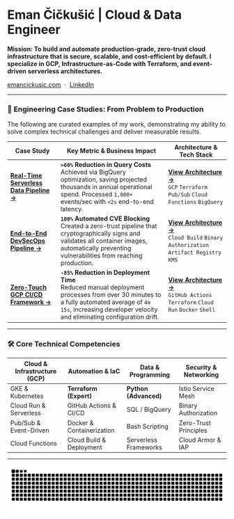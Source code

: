 # Eman Čičkušić | Cloud & Data Engineer

**Mission: To build and automate production-grade, zero-trust cloud infrastructure that is secure, scalable, and cost-efficient by default. I specialize in GCP, Infrastructure-as-Code with Terraform, and event-driven serverless architectures.**

[emancickusic.com](https://emancickusic.com/) &nbsp;&middot;&nbsp; [LinkedIn](https://www.linkedin.com/in/eman-cickusic/) 

---

### 🚀 Engineering Case Studies: From Problem to Production

The following are curated examples of my work, demonstrating my ability to solve complex technical challenges and deliver measurable results.

| Case Study | Key Metric & Business Impact | Architecture & Tech Stack |
|---|---|---|
| **[Real-Time Serverless Data Pipeline &rarr;]([link-to-repo-or-article](https://github.com/eman-cickusic/Real-Time-Serverless-Data-Pipeline-on-Google-Cloud))** | **`>60%` Reduction in Query Costs** <br/> Achieved via BigQuery optimization, saving projected thousands in annual operational spend. Processed `1,000+` events/sec with `<2s` end-to-end latency. | **[View Architecture &rarr;](link-to-diagram)** <br/> `GCP` `Terraform` `Pub/Sub` `Cloud Functions` `BigQuery` |
| **[End-to-End DevSecOps Pipeline &rarr;]([link-to-repo-or-article](https://github.com/eman-cickusic/Secure-Software-Delivery))** | **`100%` Automated CVE Blocking** <br/> Created a zero-trust pipeline that cryptographically signs and validates all container images, automatically preventing vulnerabilities from reaching production. | **[View Architecture &rarr;](link-to-diagram)** <br/> `Cloud Build` `Binary Authorization` `Artifact Registry` `KMS` |
| **[Zero-Touch GCP CI/CD Framework &rarr;]([link-to-repo-or-article](https://github.com/eman-cickusic/gcp-cicd-demo))** | **`-85%` Reduction in Deployment Time** <br/> Reduced manual deployment processes from over 30 minutes to a fully automated average of `4m 15s`, increasing developer velocity and eliminating configuration drift. | **[View Architecture &rarr;](link-to-diagram)** <br/> `GitHub Actions` `Terraform` `Cloud Run` `Docker` `Shell` |

---

### 🛠️ Core Technical Competencies

| **Cloud & Infrastructure (GCP)** | **Automation & IaC** | **Data & Programming** | **Security & Networking** |
|---|---|---|---|
| GKE & Kubernetes | **Terraform (Expert)** | **Python (Advanced)** | Istio Service Mesh |
| Cloud Run & Serverless | GitHub Actions & CI/CD | SQL / BigQuery | Binary Authorization |
| Pub/Sub & Event-Driven | Docker & Containerization | Bash Scripting | Zero-Trust Principles |
| Cloud Functions | Cloud Build & Deployment | Serverless Frameworks | Cloud Armor & IAP |

---

<div align="center">
  <picture>
    <source media="(prefers-color-scheme: dark)" srcset="https://raw.githubusercontent.com/eman-cickusic/eman-cickusic/output/github-snake-dark.svg">
    <source media="(prefers-color-scheme: light)" srcset="https://raw.githubusercontent.com/eman-cickusic/eman-cickusic/output/github-snake.svg">
    <img alt="github snake animation" src="https://raw.githubusercontent.com/eman-cickusic/eman-cickusic/output/github-snake.svg">
  </picture>
</div>

